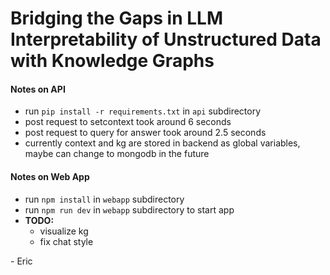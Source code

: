 # Bridging the Gaps in LLM Interpretability of Unstructured Data with Knowledge Graphs

#### Notes on API
- run `pip install -r requirements.txt` in `api` subdirectory
- post request to setcontext took around 6 seconds
- post request to query for answer took around 2.5 seconds
- currently context and kg are stored in backend as global variables, maybe can change to mongodb in the future

#### Notes on Web App
- run `npm install` in `webapp` subdirectory
- run `npm run dev` in `webapp` subdirectory to start app
- **TODO:**
  - visualize kg
  - fix chat style

\- Eric
